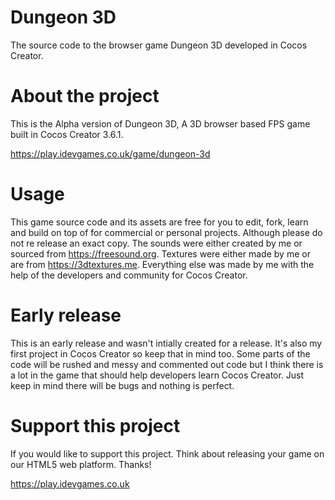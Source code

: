 # Dungeon 3D
The source code to the browser game Dungeon 3D developed in Cocos Creator.

# About the project
This is the Alpha version of Dungeon 3D, A 3D browser based FPS game built in Cocos Creator 3.6.1. 

https://play.idevgames.co.uk/game/dungeon-3d

# Usage
This game source code and its assets are free for you to edit, fork, learn and build on top of for commercial or personal projects. Although please do not re release an exact copy. The sounds were either created by me or sourced from https://freesound.org. Textures were either made by me or are from https://3dtextures.me. Everything else was made by me with the help of the developers and community for Cocos Creator.

# Early release
This is an early release and wasn't intially created for a release. It's also my first project in Cocos Creator so keep that in mind too. Some parts of the code will be rushed and messy and commented out code but I think there is a lot in the game that should help developers learn Cocos Creator. Just keep in mind there will be bugs and nothing is perfect.

# Support this project
If you would like to support this project. Think about releasing your game on our HTML5 web platform. Thanks!

https://play.idevgames.co.uk
